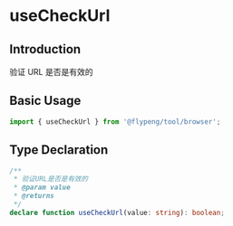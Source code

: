 # useCheckUrl

## Introduction

验证 URL 是否是有效的

## Basic Usage

```ts
import { useCheckUrl } from '@flypeng/tool/browser';
```

## Type Declaration

```ts
/**
 * 验证URL是否是有效的
 * @param value
 * @returns
 */
declare function useCheckUrl(value: string): boolean;
```
